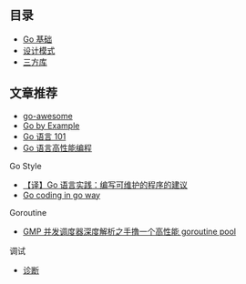 ## 目录

- [Go 基础](./basic-usage)
- [设计模式](./pattern)
- [三方库](./third-party-library)

## 文章推荐

- [go-awesome](https://github.com/shockerli/go-awesome)
- [Go by Example](https://gobyexample-cn.github.io/)
- [Go 语言 101](https://gfw.go101.org/)
- [Go 语言高性能编程](https://geektutu.com/post/high-performance-go.html)

Go Style

- [【译】Go 语言实践：编写可维护的程序的建议](https://www.flysnow.org/2018/12/04/golang-the-go-best-presentations)
- [Go coding in go way](https://tonybai.com/2017/04/20/go-coding-in-go-way/)

Goroutine

- [GMP 并发调度器深度解析之手撸一个高性能 goroutine pool](https://strikefreedom.top/archives/high-performance-implementation-of-goroutine-pool)

调试

- [诊断](https://go.dev/doc/diagnostics)
